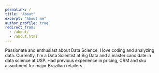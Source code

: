 ```yaml
---
permalink: /
title: "About"
excerpt: "About me"
author_profile: true
redirect_from: 
  - /about/
  - /about.html
---
```


Passionate and enthusiast about Data Science, I love coding and analyzing data. Currently, I'm a Data Scientist at Big Data and a master candidate in data science at USP. Had previous experience in pricing, CRM and sku assortment for major Brazilian retailers. 